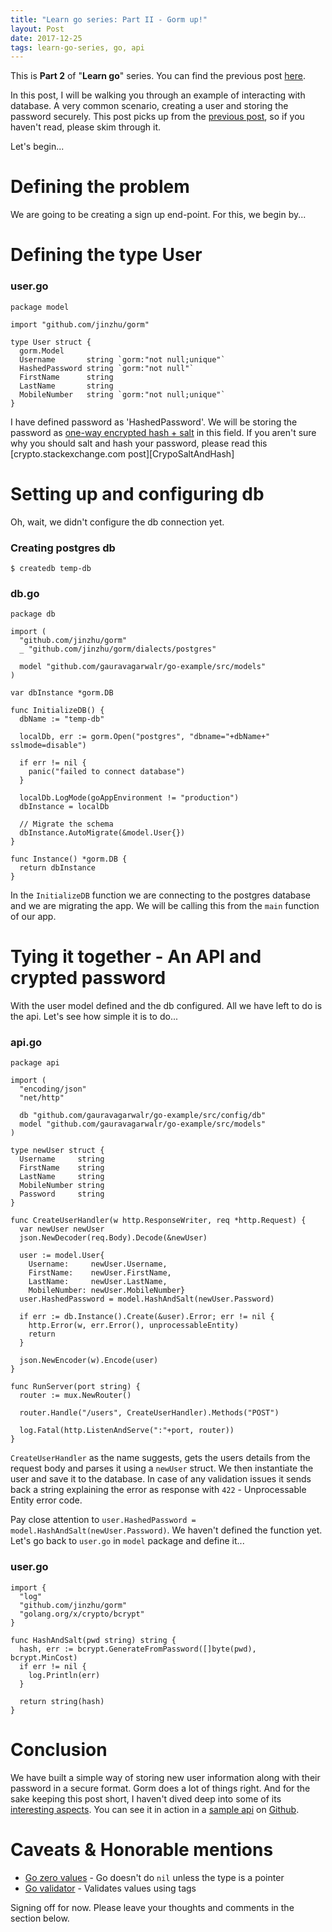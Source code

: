 ```yaml
---
title: "Learn go series: Part II - Gorm up!"
layout: Post
date: 2017-12-25
tags: learn-go-series, go, api
---
```


This is **Part 2** of "**Learn go**" series. You can find the previous post [here][LearnGoPartI].

In this post, I will be walking you through an example of interacting with database. A very common scenario, creating a user and storing the password securely. This post picks up from the [previous post][LearnGoPartI], so if you haven't read, please skim through it.

Let's begin...

# Defining the problem

We are going to be creating a sign up end-point. For this, we begin by...

# Defining the type User

### user.go

```golang
package model

import "github.com/jinzhu/gorm"

type User struct {
  gorm.Model
  Username       string `gorm:"not null;unique"`
  HashedPassword string `gorm:"not null"`
  FirstName      string
  LastName       string
  MobileNumber   string `gorm:"not null;unique"`
}
```

I have defined password as 'HashedPassword'. We will be storing the password as [one-way encrypted hash + salt][HashingSecurity] in this field. If you aren't sure why you should salt and hash your password, please read this [crypto.stackexchange.com post][CrypoSaltAndHash]

# Setting up and configuring db

Oh, wait, we didn't configure the db connection yet.

### Creating postgres db

    $ createdb temp-db

### db.go

```golang
package db

import (
  "github.com/jinzhu/gorm"
  _ "github.com/jinzhu/gorm/dialects/postgres"

  model "github.com/gauravagarwalr/go-example/src/models"
)

var dbInstance *gorm.DB

func InitializeDB() {
  dbName := "temp-db"

  localDb, err := gorm.Open("postgres", "dbname="+dbName+" sslmode=disable")

  if err != nil {
    panic("failed to connect database")
  }

  localDb.LogMode(goAppEnvironment != "production")
  dbInstance = localDb

  // Migrate the schema
  dbInstance.AutoMigrate(&model.User{})
}

func Instance() *gorm.DB {
  return dbInstance
}

```

In the `InitializeDB` function we are connecting to the postgres database and we are migrating the app. We will be calling this from the `main` function of our app.

# Tying it together - An API and crypted password

With the user model defined and the db configured. All we have left to do is the api. Let's see how simple it is to do...

### api.go

``` golang
package api

import (
  "encoding/json"
  "net/http"

  db "github.com/gauravagarwalr/go-example/src/config/db"
  model "github.com/gauravagarwalr/go-example/src/models"
)

type newUser struct {
  Username     string
  FirstName    string
  LastName     string
  MobileNumber string
  Password     string
}

func CreateUserHandler(w http.ResponseWriter, req *http.Request) {
  var newUser newUser
  json.NewDecoder(req.Body).Decode(&newUser)

  user := model.User{
    Username:     newUser.Username,
    FirstName:    newUser.FirstName,
    LastName:     newUser.LastName,
    MobileNumber: newUser.MobileNumber}
  user.HashedPassword = model.HashAndSalt(newUser.Password)

  if err := db.Instance().Create(&user).Error; err != nil {
    http.Error(w, err.Error(), unprocessableEntity)
    return
  }

  json.NewEncoder(w).Encode(user)
}

func RunServer(port string) {
  router := mux.NewRouter()

  router.Handle("/users", CreateUserHandler).Methods("POST")

  log.Fatal(http.ListenAndServe(":"+port, router))
}
```

`CreateUserHandler` as the name suggests, gets the users details from the request body and parses it using a `newUser` struct. We then instantiate the user and save it to the database. In case of any validation issues it sends back a string explaining the error as response with `422` - Unprocessable Entity error code.

Pay close attention to `user.HashedPassword = model.HashAndSalt(newUser.Password)`. We haven't defined the function yet. Let's go back to `user.go` in `model` package and define it...

### user.go

```golang
import {
  "log"
  "github.com/jinzhu/gorm"
  "golang.org/x/crypto/bcrypt"
}

func HashAndSalt(pwd string) string {
  hash, err := bcrypt.GenerateFromPassword([]byte(pwd), bcrypt.MinCost)
  if err != nil {
    log.Println(err)
  }

  return string(hash)
}
```

# Conclusion

We have built a simple way of storing new user information along with their password in a secure format. Gorm does a lot of things right. And for the sake keeping this post short, I haven't dived deep into some of its [interesting aspects][GormAssociations]. You can see it in action in a [sample api][YAES-API] on [Github][YAES-Expense-API].

# Caveats & Honorable mentions

  * [Go zero values][ZeroValues] - Go doesn't do `nil` unless the type is a pointer
  * [Go validator][GoValidator] - Validates values using tags

Signing off for now. Please leave your thoughts and comments in the section below.

[LearnGoPartI]: http://blog.gauravagarwalr.com/posts/2017-12-18-learn-go-series-part-1/
[HashingSecurity]: https://crackstation.net/hashing-security.htm
[CryptoSaltAndHash]: https://crypto.stackexchange.com/questions/1776/can-you-help-me-understand-what-a-cryptographic-salt-is
[GormAssociations]: http://jinzhu.me/gorm/associations.html
[YAES-API]: https://github.com/gauravagarwalr/Yet-Another-Expense-Splitter
[YAES-Expense-API]: https://github.com/gauravagarwalr/Yet-Another-Expense-Splitter/blob/37340cf6154ea2485ede06becee401c735e13c96/swagger.yml#L87
[ZeroValues]: https://tour.golang.org/basics/12
[GoValidator]: https://github.com/go-validator/validator
